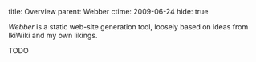 title: Overview
parent: Webber
ctime: 2009-06-24
hide: true

*Webber* is a static web-site generation tool, loosely based on ideas
from IkiWiki and my own likings.

TODO

